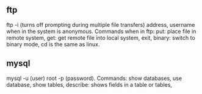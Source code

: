 ## ftp
ftp -i (turns off prompting during multiple file transfers) address, username when in the system is anonymous.
Commands when in ftp: put: place file in remote system, get: get remote file into local system, exit, binary: switch to binary mode, cd is the same as linux.
## mysql
mysql -u (user) root -p (password).
Commands: show databases, use database, show tables, describe: shows fields in a table or tables, 
